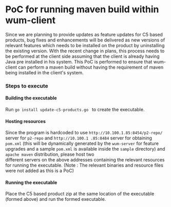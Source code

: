 # PoC for running maven build within wum-client

Since we are planning to provide updates as feature updates for C5 based products, bug fixes and enhancements will be delivered as new versions of relevant features which needs to be installed on the product by uninstalling the existing version. With the recent change in plans, this process needs to be performed at the client side assuming that the client is already having Java pre installed in his system. This PoC is performed to ensure that wum-client can perform a maven build without having the requirement of maven being installed in the client's system.

### Steps to execute

#### Building the executable

Run `go install update-c5-products.go ` to create the executable.

#### Hosting resources

Since the program is hardcoded to use `http://10.100.1.85:8454/p2-repo/` server for `p2-repo` and `http://10.100.1
.85:8484` server for obtaining `pom.xml` (this will be dynamically generated by the `wum-server` for feature upgrades 
and a sample `pom.xml` is available inside the `sample` directory) 
and 
`apache maven` 
distribution, 
please host 
two  
different servers on the above addresses containing the relevant resources for running the executable. (Note : The 
relevant binaries and resource files were not added as this is a PoC)

#### Running the executable

Place the C5 based product zip at the same location of the executable (formed above) and run the formed executable.